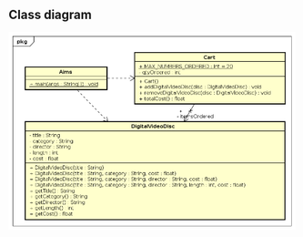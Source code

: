 ## Class diagram

![class_diagram](https://raw.githubusercontent.com/Cationiz3r/oop_labclass/main/Lab02/Design/classDiagram.png)
